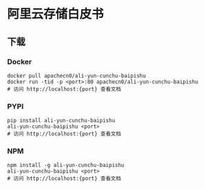 # 阿里云存储白皮书

## 下载

### Docker

```
docker pull apachecn0/ali-yun-cunchu-baipishu
docker run -tid -p <port>:80 apachecn0/ali-yun-cunchu-baipishu
# 访问 http://localhost:{port} 查看文档
```

### PYPI

```
pip install ali-yun-cunchu-baipishu
ali-yun-cunchu-baipishu <port>
# 访问 http://localhost:{port} 查看文档
```

### NPM

```
npm install -g ali-yun-cunchu-baipishu
ali-yun-cunchu-baipishu <port>
# 访问 http://localhost:{port} 查看文档
```